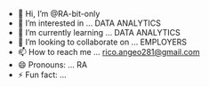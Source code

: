 - 👋 Hi, I’m @RA-bit-only
- 👀 I’m interested in ... DATA ANALYTICS
- 🌱 I’m currently learning ... DATA ANALYTICS
- 💞️ I’m looking to collaborate on ... EMPLOYERS
- 📫 How to reach me ... rico.angeo281@gmail.com
- 😄 Pronouns: ... RA
- ⚡ Fun fact: ... 

<!---
RA-bit-only/RA-bit-only is a ✨ special ✨ repository because its `README.md` (this file) appears on your GitHub profile.
You can click the Preview link to take a look at your changes.
--->
